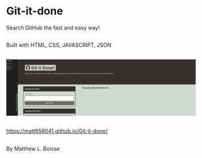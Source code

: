 # Git-it-done
 Search GitHub the fast and easy way!
## 
Built with HTML, CSS, JAVASCRIPT, JSON
##
![alt text](images/git-it-done-scrn.png)
##
https://matt658041.github.io/Git-it-done/
##
By Matthew L. Boisse